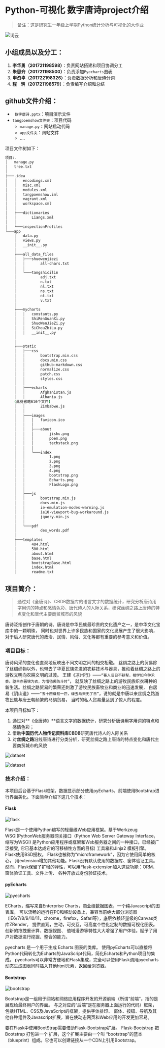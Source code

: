 # Python-可视化 数字唐诗project介绍
> 备注：这是研究生一年级上学期Python统计分析与可视化的大作业

![词云](./images/词云.png)
## 小组成员以及分工：
1. **李华勇（201721198598）**：负责网站搭建和项目协调分工
2. **朱思齐（201721198500）**：负责添加`Pyecharts`图表
3. **申资卓（201722198326）**：负责数据分析和唐诗分词
4. **程&nbsp;&nbsp;&nbsp;&nbsp;玥（201721198579）**：负责编写介绍和总结
## github文件介绍：
* ` 数字唐诗.pptx`：项目演示文件
* `tangpoemshow文件夹`：项目代码
	* `manage.py`：网站启动代码
	* `app文件夹`：网站文件
	* ....

项目文件树如下：
```bash
项目:.
│   manage.py
│   tree.txt
│
├───.idea
│   │   encodings.xml
│   │   misc.xml
│   │   modules.xml
│   │   tangpoemshow.iml
│   │   vagrant.xml
│   │   workspace.xml
│   │
│   ├───dictionaries
│   │       Liangs.xml
│   │
│   └───inspectionProfiles
└───app
    │   data.py
    │   views.py
    │   __init__.py
    │
    ├───all_data_files
    │   ├───shuowenjiezi
    │   │       all-chars.txt
    │   │
    │   └───tangshicilin
    │           adj.txt
    │           n.txt
    │           nl.txt
    │           ns.txt
    │           nt.txt
    │           v.txt
    │
    ├───mycharts
    │   │   constants.py
    │   │   ShiRenGuanXi.py
    │   │   ShuoWenJieZi.py
    │   │   SiChouZhiLu.py
    │   │   __init__.py
    │
    │
    ├───static
    │   ├───css
    │   │       bootstrap.min.css
    │   │       docs.min.css
    │   │       github-markdown.css
    │   │       normalize.css
    │   │       patch.css
    │   │       styles.css
    │   │
    │   ├───echarts
    │   │       Afghanistan.js
    │   │       Albania.js
	(此处省略616个文件)
    │   │       Zimbabwe.js
    │   │
    │   ├───images
    │   │   │   favicon.ico
    │   │   │
    │   │   ├───about
    │   │   │       jishu.png
    │   │   │       poem.png
    │   │   │       techstack.png
    │   │   │
    │   │   └───index
    │   │           1.png
    │   │           2.png
    │   │           3.png
    │   │           4.png
    │   │           bootstrap.png
    │   │           Echarts.png
    │   │           FlaskLogo.png
    │   │
    │   ├───js
    │   │       bootstrap.min.js
    │   │       docs.min.js
    │   │       ie-emulation-modes-warning.js
    │   │       ie10-viewport-bug-workaround.js
    │   │       jquery.min.js
    │   │
    │   └───pdf
    │           des_words.pdf
    │
    ├───templates
    │       404.html
    │       500.html
    │       about.html
    │       base.html
    │       bootstrapBase.html
    │       index.html
    │       readme.txt
```
## 项目简介：
>通过对《全唐诗》、CBDB数据库的语言文字的数据统计，研究分析唐诗用字用词的特点和感情色彩、唐代诗人的人际关系，研究丝绸之路上唐诗的特点变化和唐代主要商贸城市的风貌

唐诗泛指创作于唐朝的诗。唐诗是中华民族最珍贵的文化遗产之一，是中华文化宝库中的一颗明珠， 同时也对世界上许多民族和国家的文化发展产生了很大影响，对于后人研究唐代的政治、民情、风俗、文化等都有重要的参考意义和价值。
### 项目目标：
唐诗风采的变化也直观地反映出不同文明之间的相交相融。 丝绸之路上的贸易除了丝绸织物以外，也带去了华夏民族先进的农耕技术与器具，推动着丝绸之路上的游牧文明向农耕文明的过渡。 王建《凉州行》——`“蕃人旧日不耕犁，相学如今种禾黍。驱羊亦著锦为衣，为惜毡裘防斗时”`， 就反映了丝绸之路上的游牧民族织衣耕种的新生活。丝绸之路贸易的繁荣还刺激了游牧民族畜牧业和商业的迅速发展， 白居易《阴山道》——`“五十匹缣易一匹，缣去马来无了日”`，说的就是中唐以来丝绸之路游牧民族与唐王朝频繁的马绢贸易， 当时的私人贸易量达到了惊人的程度。

本项目目标如下：

1.  通过对**《全唐诗》**语言文字的数据统计，研究分析唐诗用字用词的特点和感情色彩；
2.  借助**中国历代人物传记资料库CBDB**研究唐代诗人的人际关系
3.  对**丝绸之路**沿线唐诗进行分类分析，研究丝绸之路上唐诗的特点变化和唐代主要商贸城市的风貌

![dataset](./images/数据1.png)

![dataset](./images/数据2.png)

### 技术介绍：
本项目后台基于Flask框架，数据显示部分使用pyEcharts，前端使用Bootstrap进行界面美化。下面简单介绍下这几个技术：
#### Flask
![flask](./images/FlaskLogo.png)

Flask是一个使用Python编写的轻量级Web应用框架。基于Werkzeug WSGI(PythonWeb服务器网关接口（Python Web Server Gateway Interface，缩写为WSGI) 是Python应用程序或框架和Web服务器之间的一种接口，已经被广泛接受, 它已基本达成它的可移植性方面的目标) 工具箱和Jinja2 模板引擎。 Flask使用BSD授权。 Flask也被称为“microframework”，因为它使用简单的核心， 用extension增加其他功能。Flask没有默认使用的数据库、窗体验证工具。 然而，Flask保留了扩增的弹性，可以用Flask-extension加入这些功能：ORM、窗体验证工具、文件上传、 各种开放式身份验证技术。
#### pyEcharts
![pyecharts](./images/Echarts.png)

ECharts，缩写来自Enterprise Charts，商业级数据图表，一个纯Javascript的图表库， 可以流畅的运行在PC和移动设备上，兼容当前绝大部分浏览器 （IE6/7/8/9/10/11，chrome，firefox，Safari等），底层依赖轻量级的Canvas类库ZRender， 提供直观，生动，可交互，可高度个性化定制的数据可视化图表。创新的拖拽重计算、数据视图、 值域漫游等特性大大增强了用户体验，赋予了用户对数据进行挖掘、整合的能力。

pyecharts 是一个用于生成 Echarts 图表的类库。 使用pyEcharts可以直接将Python代码转化为Echarts的JavaScript代码，简化Echarts和Python项目的集成。 pyecharts可以非常方便地和Flask集成，完全可以使用Flask调用pyecharts动态生成图表同时插入其他html元素，返回给浏览器。
#### Bootstrap
![bootstrap](./images/bootstrap.png)

Bootstrap是一组用于网站和网络应用程序开发的开源前端（所谓“前端”，指的是展现给最终用户的界面。 与之对应的“后端”是在服务器上面运行的代码）框架，包括HTML、CSS及JavaScript的框架，提供字体排印、 窗体、按钮、导航及其他各种组件及Javascript扩展，旨在使动态网页和Web应用的开发更加容易。

要在Flask中使用BootStrap需要借助Flask-Bootstrap扩展。 Flask-Bootstrap 把 Bootstrap 打包进一个 扩展，这个扩展主要由一个叫 “bootstrap”的蓝本（blueprint）组成。它也可以创建链接从一个CDN上引用Bootstrap。
